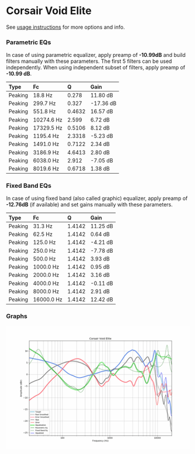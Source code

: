 # Corsair Void Elite
See [usage instructions](https://github.com/jaakkopasanen/AutoEq#usage) for more options and info.

### Parametric EQs
In case of using parametric equalizer, apply preamp of **-10.99dB** and build filters manually
with these parameters. The first 5 filters can be used independently.
When using independent subset of filters, apply preamp of **-10.99 dB**.

| Type    | Fc         |      Q | Gain      |
|:--------|:-----------|:-------|:----------|
| Peaking | 18.8 Hz    | 0.278  | 11.80 dB  |
| Peaking | 299.7 Hz   | 0.327  | -17.36 dB |
| Peaking | 551.8 Hz   | 0.4632 | 16.57 dB  |
| Peaking | 10274.6 Hz | 2.599  | 6.72 dB   |
| Peaking | 17329.5 Hz | 0.5106 | 8.12 dB   |
| Peaking | 1195.4 Hz  | 2.3318 | -5.23 dB  |
| Peaking | 1491.0 Hz  | 0.7122 | 2.34 dB   |
| Peaking | 3186.9 Hz  | 4.6413 | 2.80 dB   |
| Peaking | 6038.0 Hz  | 2.912  | -7.05 dB  |
| Peaking | 8019.6 Hz  | 0.6718 | 1.38 dB   |

### Fixed Band EQs
In case of using fixed band (also called graphic) equalizer, apply preamp of **-12.76dB**
(if available) and set gains manually with these parameters.

| Type    | Fc         |      Q | Gain     |
|:--------|:-----------|:-------|:---------|
| Peaking | 31.3 Hz    | 1.4142 | 11.25 dB |
| Peaking | 62.5 Hz    | 1.4142 | 0.64 dB  |
| Peaking | 125.0 Hz   | 1.4142 | -4.21 dB |
| Peaking | 250.0 Hz   | 1.4142 | -7.78 dB |
| Peaking | 500.0 Hz   | 1.4142 | 3.93 dB  |
| Peaking | 1000.0 Hz  | 1.4142 | 0.95 dB  |
| Peaking | 2000.0 Hz  | 1.4142 | 3.16 dB  |
| Peaking | 4000.0 Hz  | 1.4142 | -0.11 dB |
| Peaking | 8000.0 Hz  | 1.4142 | 2.91 dB  |
| Peaking | 16000.0 Hz | 1.4142 | 12.42 dB |

### Graphs
![](./Corsair%20Void%20Elite.png)